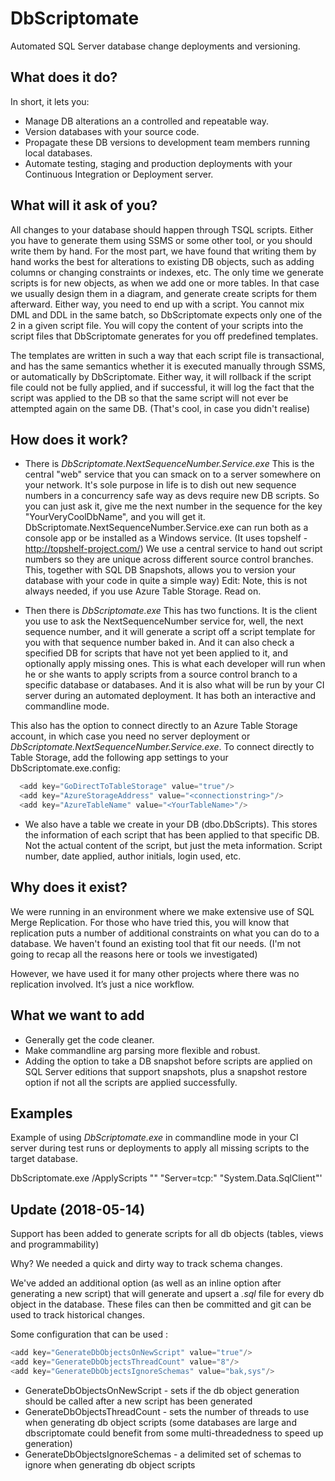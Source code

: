 DbScriptomate
=============

Automated SQL Server database change deployments and versioning.

What does it do?
----------------
In short, it lets you:
* Manage DB alterations an a controlled and repeatable way.
* Version databases with your source code.
* Propagate these DB versions to development team members running local databases.
* Automate testing, staging and production deployments with your Continuous Integration or Deployment server.

What will it ask of you?
------------------------
All changes to your database should happen through TSQL scripts. Either you have to generate them using SSMS or some other tool, or you should write them by hand. For the most part, we have found that writing them by hand works the best for alterations to existing DB objects, such as adding columns or changing constraints or indexes, etc.
The only time we generate scripts is for new objects, as when we add one or more tables. In that case we usually design them in a diagram, and generate create scripts for them afterward.
Either way, you need to end up with a script.
You cannot mix DML and DDL in the same batch, so DbScriptomate expects only one of the 2 in a given script file.
You will copy the content of your scripts into the script files that DbScriptomate generates for you off predefined templates.

The templates are written in such a way that each script file is transactional, and has the same semantics whether it is executed manually through SSMS, or automatically by DbScriptomate. Either way, it will rollback if the script file could not be fully applied, and if successful, it will log the fact that the script was applied to the DB so that the same script will not ever be attempted again on the same DB. (That's cool, in case you didn't realise)


How does it work?
-----------------
* There is *DbScriptomate.NextSequenceNumber.Service.exe*
This is the central "web" service that you can smack on to a server somewhere on your network. It's sole purpose in life is to dish out new sequence numbers in a concurrency safe way as devs require new DB scripts. So you can just ask it, give me the next number in the sequence for the key "YourVeryCoolDbName", and you will get it.
DbScriptomate.NextSequenceNumber.Service.exe can run both as a console app or be installed as a Windows service. (It uses topshelf - http://topshelf-project.com/)
We use a central service to hand out script numbers so they are unique across different source control branches. This, together with SQL DB Snapshots, allows you to version your database with your code in quite a simple way)
Edit: Note, this is not always needed, if you use Azure Table Storage. Read on.

* Then there is *DbScriptomate.exe*
This has two functions. It is the client you use to ask the NextSequenceNumber service for, well, the next sequence number, and it will generate a script off a script template for you with that sequence number baked in.
And it can also check a specified DB for scripts that have not yet been applied to it, and optionally apply missing ones.
This is what each developer will run when he or she wants to apply scripts from a source control branch to a specific database or databases.
And it is also what will be run by your CI server during an automated deployment.
It has both an interactive and commandline mode.

This also has the option to connect directly to an Azure Table Storage account, in which case you need no server deployment or *DbScriptomate.NextSequenceNumber.Service.exe*.
To connect directly to Table Storage, add the following app settings to your DbScriptomate.exe.config:
```csharp
  <add key="GoDirectToTableStorage" value="true"/>
  <add key="AzureStorageAddress" value="<connectionstring>"/>
  <add key="AzureTableName" value="<YourTableName>"/>
```


* We also have a table we create in your DB (dbo.DbScripts). This stores the information of each script that has been applied to that specific DB. Not the actual content of the script, but just the meta information. Script number, date applied, author initials, login used, etc.


Why does it exist?
------------------
We were running in an environment where we make extensive use of SQL Merge Replication. For those who have tried this, you will know that replication puts a number of additional constraints on what you can do to a database.
We haven't found an existing tool that fit our needs. (I'm not going to recap all the reasons here or tools we investigated)

However, we have used it for many other projects  where there was no replication involved. It’s just a nice workflow.

What we want to add
-------------------
* Generally get the code cleaner.
* Make commandline arg parsing more flexible and robust.
* Adding the option to take a DB snapshot before scripts are applied on SQL Server editions that support snapshots, plus a snapshot restore option if not all the scripts are applied successfully.

Examples
--------
Example of using *DbScriptomate.exe* in commandline mode in your CI server during test runs or deployments to apply all missing scripts to the target database.

DbScriptomate.exe /ApplyScripts "<DbFolderName>" "Server=tcp:<connectionstring>" "System.Data.SqlClient"'
  
  
Update (2018-05-14)
----------------
Support has been added to generate scripts for all db objects (tables, views and programmability)

Why? We needed a quick and dirty way to track schema changes. 

We've added an additional option (as well as an inline option after generating a new script) that will generate and upsert a *.sql* file for every db object in the database.
These files can then be committed and git can be used to track historical changes.

Some configuration that can be used : 
```csharp
<add key="GenerateDbObjectsOnNewScript" value="true"/>
<add key="GenerateDbObjectsThreadCount" value="8"/>
<add key="GenerateDbObjectsIgnoreSchemas" value="bak,sys"/>
```

* GenerateDbObjectsOnNewScript - sets if the db object generation should be called after a new script has been generated
* GenerateDbObjectsThreadCount - sets the number of threads to use when generating db object scripts (some databases are large and dbscriptomate could benefit from some multi-threadedness to speed up generation)
* GenerateDbObjectsIgnoreSchemas - a delimited set of schemas to ignore when generating db object scripts

